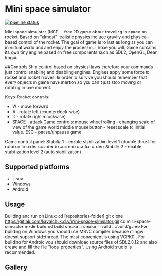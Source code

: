 # Mini space simulator
  
[![pipeline status](https://gitlab.com/kavalchuk.d.v/mini-space-simulator/badges/master/pipeline.svg)](https://gitlab.com/kavalchuk.d.v/mini-space-simulator/-/commits/master)

Mini space simulator (MSP) - free 2D game about traveling in space on rocket. Based on "almost" realistic physics include gravity and physical-based control of the rocket. 
The goal of game is to last as long as you can in virtual world and and enjoy the process=). I hope you will. 
Game contains its own tiny engine based on free components such as SDL2, OpenGL, Dear Imgui.

##Controls
Ship control based on physical laws therefore your commands just control enabling and disabling engines. Engines apply some force to rocket and rocket moves. 
In order to survive you should remember that every objects in game have inertion so you can't just stop moving or rotating in one monent.

Keys:
Rocket controls:
- W     - move forward
- A     - rotate left (counterclock-wise)
- D     - rotate right (clockwise)
- SPACE - attack
Game controls:
mouse wheel rolling - changing scale of view of the game world
middle mouse button - reset scale to initial value.
ESC - pause/unpause game

Game control panel:
Stabiliz 1 - enable stabilization level 1 (double thrust for rotation in order counter to current rotation order)
Stabiliz 2 - enable stabilization level 2 (auto stabilization)

## Supported platforms
- Linux
- Windows
- Android

## Usage
Building and run on Linux:
    cd [repositories-folder]
    git clone https://gitlab.com/kavalchuk.d.v/mini-space-simulator.git
    cd mini-space-simulator
    mkdir build
    cd build
    cmake ..
    cmake --build .
    ./build/game 
For building on Windows you should use MSVC compiler because mingw doesnt support std::thread.
The most convenient is using VCPKG [](https://github.com/microsoft/vcpkg).
For building for Android you should download source files of SDL2.0.12 and also create and fill the file "local.properties". Using Android studio is recommended.

## Gallery

